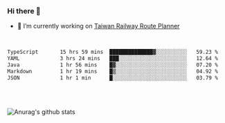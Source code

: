 ### Hi there 👋

- 🔭 I’m currently working on [Taiwan Railway Route Planner](https://github.com/Taiwan-Railway-Route-Planner)

<br/>

<!--START_SECTION:waka-->

```txt
TypeScript       15 hrs 59 mins  ██████████████▓░░░░░░░░░░   59.23 %
YAML             3 hrs 24 mins   ███░░░░░░░░░░░░░░░░░░░░░░   12.64 %
Java             1 hr 56 mins    █▓░░░░░░░░░░░░░░░░░░░░░░░   07.20 %
Markdown         1 hr 19 mins    █▒░░░░░░░░░░░░░░░░░░░░░░░   04.92 %
JSON             1 hr 1 min      █░░░░░░░░░░░░░░░░░░░░░░░░   03.79 %
```

<!--END_SECTION:waka-->

<br/>
<br/>

![Anurag's github stats](https://github-readme-stats.vercel.app/api?username=DepickereSven&show_icons=true&theme=tokyonight)



<!--
**DepickereSven/DepickereSven** is a ✨ _special_ ✨ repository because its `README.md` (this file) appears on your GitHub profile.

Here are some ideas to get you started:

- 🔭 I’m currently working on ...
- 🌱 I’m currently learning ...
- 👯 I’m looking to collaborate on ...
- 🤔 I’m looking for help with ...
- 💬 Ask me about ...
- 📫 How to reach me: ...
- 😄 Pronouns: ...
- ⚡ Fun fact: ...
-->
